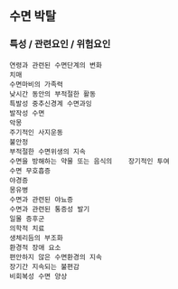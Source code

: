 ## 수면 박탈




### 특성 / 관련요인 / 위험요인

>                
    
    연령과 관련된 수면단계의 변화
    치매
    수면마비의 가족력
    낮시간 동안의 부적절한 활동
    특발성 중추신경계 수면과잉
    발작성 수면
    악몽
    주기적인 사지운동
    불안정
    부적절한 수면위생의 지속
    수면을 방해하는 약물 또는 음식의    장기적인 투여
    수면 무호흡증
    야경증
    몽유병
    수면과 관련된 야뇨증
    수면과 관련된 통증성 발기
    일몰 증후군
    의학적 치료
    생체리듬의 부조화
    환경적 장애 요소
    편안하지 않은 수면환경의 지속
    장기간 지속되는 불편감
    비회복성 수면 양상
